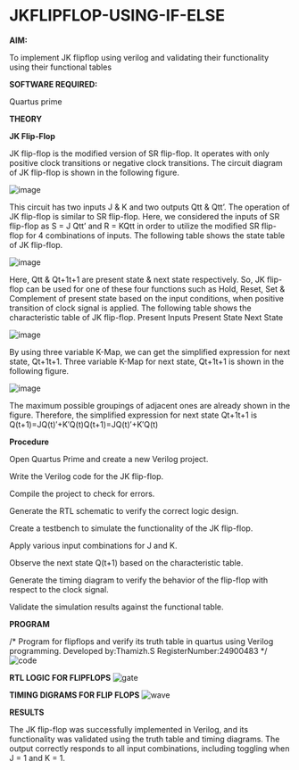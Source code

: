 # JKFLIPFLOP-USING-IF-ELSE

**AIM:** 

To implement  JK flipflop using verilog and validating their functionality using their functional tables

**SOFTWARE REQUIRED:**

Quartus prime

**THEORY**

**JK Flip-Flop**

JK flip-flop is the modified version of SR flip-flop. It operates with only positive clock transitions or negative clock transitions. The circuit diagram of JK flip-flop is shown in the following figure.

![image](https://github.com/naavaneetha/JKFLIPFLOP-USING-IF-ELSE/assets/154305477/a649c30b-232b-4558-b188-fd6c09845180)


This circuit has two inputs J & K and two outputs Qtt & Qtt’. The operation of JK flip-flop is similar to SR flip-flop. Here, we considered the inputs of SR flip-flop as S = J Qtt’ and R = KQtt in order to utilize the modified SR flip-flop for 4 combinations of inputs. The following table shows the state table of JK flip-flop.

![image](https://github.com/naavaneetha/JKFLIPFLOP-USING-IF-ELSE/assets/154305477/c4360742-e8a8-4937-b089-c46c0433f9a3)

 
Here, Qtt & Qt+1t+1 are present state & next state respectively. So, JK flip-flop can be used for one of these four functions such as Hold, Reset, Set & Complement of present state based on the input conditions, when positive transition of clock signal is applied. The following table shows the characteristic table of JK flip-flop. Present Inputs Present State Next State
 
![image](https://github.com/naavaneetha/JKFLIPFLOP-USING-IF-ELSE/assets/154305477/6c275261-a6d5-4c37-a3a7-1e88ca11c4cd)

By using three variable K-Map, we can get the simplified expression for next state, Qt+1t+1. Three variable K-Map for next state, Qt+1t+1 is shown in the following figure.
 
![image](https://github.com/naavaneetha/JKFLIPFLOP-USING-IF-ELSE/assets/154305477/5174f41b-0ce0-4329-a372-6d1943ea6673)

The maximum possible groupings of adjacent ones are already shown in the figure. Therefore, the simplified expression for next state Qt+1t+1 is Q(t+1)=JQ(t)′+K′Q(t)Q(t+1)=JQ(t)′+K′Q(t)

**Procedure**

Open Quartus Prime and create a new Verilog project.

Write the Verilog code for the JK flip-flop.

Compile the project to check for errors.

Generate the RTL schematic to verify the correct logic design.

Create a testbench to simulate the functionality of the JK flip-flop.

Apply various input combinations for J and K.

Observe the next state Q(t+1) based on the characteristic table.

Generate the timing diagram to verify the behavior of the flip-flop with respect to the clock signal.

Validate the simulation results against the functional table.


**PROGRAM**

/* Program for flipflops and verify its truth table in quartus using Verilog programming. Developed by:Thamizh.S RegisterNumber:24900483
*/
![code](https://github.com/user-attachments/assets/741264cd-289f-4495-90cd-9069dd86c55d)

**RTL LOGIC FOR FLIPFLOPS**
![gate](https://github.com/user-attachments/assets/6755b7b5-541d-44cb-803a-ef406ce569f8)

**TIMING DIGRAMS FOR FLIP FLOPS**
![wave](https://github.com/user-attachments/assets/d27b484a-fce4-4053-8517-8b51968312eb)

**RESULTS**


The JK flip-flop was successfully implemented in Verilog, and its functionality was validated using the truth table and timing diagrams. The output correctly responds to all input combinations, including toggling when J = 1 and K = 1.
